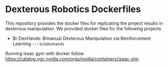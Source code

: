 <h1> Dexterous Robotics Dockerfiles </h1>

This repository provides the docker files for replicating the project results in dexterous manipulation. We provided docker files for the following projects
* Bi-DexHands: Bimanual Dexterous Manipulation via Reinforcement Learning --- `bibdexhands`


Running issac gym with docker follow https://catalog.ngc.nvidia.com/orgs/nvidia/containers/isaac-sim.


